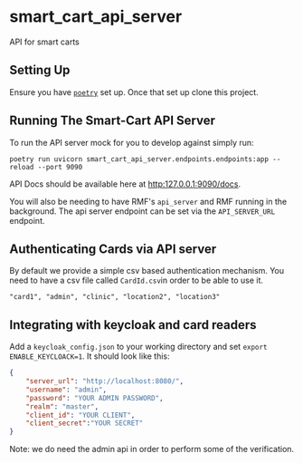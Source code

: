 # smart_cart_api_server
API for smart carts

## Setting Up

Ensure you have [`poetry`](https://python-poetry.org/) set up. Once that set up clone this project.

## Running The Smart-Cart API Server

To run the API server mock for you to develop against simply run:
```
poetry run uvicorn smart_cart_api_server.endpoints.endpoints:app --reload --port 9090
```
API Docs should be available here at [http:127.0.0.1:9090/docs](http:127.0.0.1:9090/docs).

You will also be needing to have RMF's `api_server` and RMF running in the background.
The api server endpoint can be set via the `API_SERVER_URL` endpoint.

## Authenticating Cards via API server

By default we provide a simple csv based authentication mechanism. You need to
have a csv file called `CardId.csv`in order to be able to use it.
```
"card1", "admin", "clinic", "location2", "location3"
```

## Integrating with keycloak and card readers

Add a `keycloak_config.json` to your working directory and set `export ENABLE_KEYCLOACK=1`. It should look like this:
```json
{
    "server_url": "http://localhost:8080/",
    "username": "admin",
    "password": "YOUR ADMIN PASSWORD",
    "realm": "master",
    "client_id": "YOUR CLIENT",
    "client_secret":"YOUR SECRET"
}
```
Note: we do need the admin api in order to perform some of the verification.